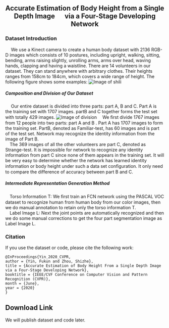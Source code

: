 ## <center> Accurate Estimation of Body Height from a Single Depth Image &#8195; via a Four-Stage Developing Network </center>


### Dataset Introduction
&#8195; We use a Kinect camera to create a human body dataset with 2136 RGB-D images which consists of 10 postures, including upright, walking, sitting, bending, arms raising slightly, unrolling arms, arms over head, waving hands, clapping and having a waistline. There are 14 volunteers in our dataset. They can stand anywhere with arbitrary clothes. Their heights ranges from 158cm to 184cm, which covers a wide range of height. The following figure shows some examples:
![Image of shili](https://depth2height.github.io/images/2.jpg)
##### Composition and Division of Our Dataset
&#8195; Our entire dataset is divided into three parts: part A, B and C. Part A is the training set with 1707 images. partB and C together forms the test set with totally 429 images. 
![Image of division](https://depth2height.github.io/images/3.jpg)
&#8195;We ﬁrst divide 1767 images from 12 people  into two parts: part A and B . Part A has 1707 images to form the training set. PartB, denoted as Familiar-test, has 60 images and is part of the test set. Network may recognize the identity information from the image of Part B.  
&#8195;The 369 images of all the other volunteers are part C, denoted as Strange-test. It is impossible for network to recognize any identity information from part C since none of them appears in the training set. It will be very easy to determine whether the network has learned identity information or body height under such a data set conﬁguration. It only need to compare the difference of accuracy between part B and C.
##### Intermediate Representation Generation Method
&#8195;Torso Information T: We ﬁrst train an FCN network using the PASCAL VOC dataset to recognize human from human body from our color images, then we do manual annotation to retain only the torso information T.   
&#8195;Label Image L: Next the joint points are automatically recognized and then we do some manual corrections to get the four part segmentation image as Label Image L. 
### Citation
If you use the dataset or code, please cite the following work:  
```
@InProceedings{Yin_2020_CVPR,
author = {Yin, Fukun and Zhou, Shizhe},
title = {Accurate Estimation of Body Height From a Single Depth Image via a Four-Stage Developing Network},
booktitle = {IEEE/CVF Conference on Computer Vision and Pattern Recognition (CVPR)},
month = {June},
year = {2020}
}
```

## Download Link
We will publish dataset and code later.
